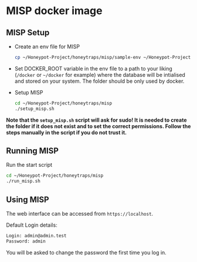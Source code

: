 # MISP docker image

## MISP Setup

- Create an env file for MISP
  
  ```bash
  cp ~/Honeypot-Project/honeytraps/misp/sample-env ~/Honeypot-Project/honeytraps/misp/env
  ```

- Set DOCKER_ROOT variable in the env file to a path to your liking (```/docker``` or ```~/docker``` for example) where the database will be intialised and stored on your system. The folder should be only used by docker.

- Setup MISP
  
  ```bash
  cd ~/Honeypot-Project/honeytraps/misp
  ./setup_misp.sh
  ```

**Note that the ```setup_misp.sh``` script will ask for sudo! It is needed to create the folder if it does not exist and to set the correct permissions. Follow the steps manually in the script if you do not trust it.**

## Running MISP

Run the start script

```bash
cd ~/Honeypot-Project/honeytraps/misp
./run_misp.sh
```

## Using MISP

The web interface can be accessed from ```https://localhost```. 

Default Login details:

```bash
Login: admin@admin.test
Password: admin
```

You will be asked to change the password the first time you log in.
